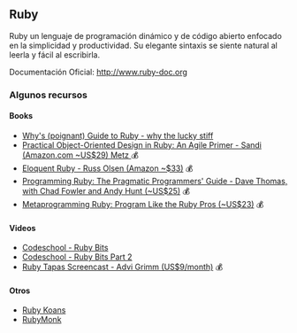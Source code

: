 ## Ruby

Ruby un lenguaje de programación dinámico y de código abierto enfocado en la simplicidad y productividad. Su elegante sintaxis se siente natural al leerla y fácil al escribirla. 

Documentación Oficial: http://www.ruby-doc.org
### Algunos recursos

#### Books
* [Why's (poignant) Guide to Ruby - why the lucky stiff](http://www.rubyinside.com/media/poignant-guide.pdf)
* [Practical Object-Oriented Design in Ruby: An Agile Primer - Sandi (Amazon.com ~US$29) Metz ](http://www.amazon.com/Practical-Object-Oriented-Design-Ruby-Addison-Wesley/dp/0321721330/ref=sr_1_1?ie=UTF8&qid=1393795210&sr=8-1&keywords=practical+object-oriented+design+in+ruby) :moneybag:
* [Eloquent Ruby - Russ Olsen (Amazon ~$33)](http://www.amazon.com/Eloquent-Ruby-Addison-Wesley-Professional-Series/dp/0321584104/ref=sr_1_3?ie=UTF8&qid=1393795210&sr=8-3&keywords=practical+object-oriented+design+in+ruby) :moneybag:
* [Programming Ruby: The Pragmatic Programmers' Guide - Dave Thomas, with Chad Fowler and Andy Hunt (~US$25)](http://pragprog.com/book/ruby/programming-ruby) :moneybag:
* [Metaprogramming Ruby: Program Like the Ruby Pros (~US$23)](http://www.amazon.com/Metaprogramming-Ruby-Program-Like-Pros/dp/1934356476) :moneybag:
  
#### Videos
* [Codeschool - Ruby Bits](https://www.codeschool.com/courses/ruby-bits)
* [Codeschool - Ruby Bits Part 2](https://www.codeschool.com/courses/ruby-bits-part-2)
* [Ruby Tapas Screencast - Advi Grimm (US$9/month)](http://www.rubytapas.com/) :moneybag:


#### Otros
* [Ruby Koans](http://rubykoans.com/)
* [RubyMonk](http://rubymonk.com/)
 


